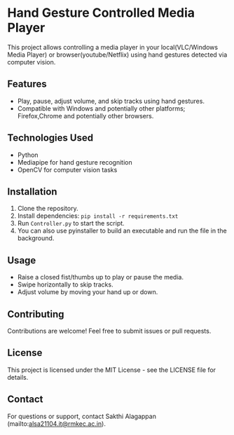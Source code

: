 # Hand Gesture Controlled Media Player

This project allows controlling a media player in your local(VLC/Windows Media Player) or browser(youtube/Netflix) using hand gestures detected via computer vision.

## Features
- Play, pause, adjust volume, and skip tracks using hand gestures.
- Compatible with Windows and potentially other platforms; Firefox,Chrome and potentially other browsers.

## Technologies Used
- Python
- Mediapipe for hand gesture recognition
- OpenCV for computer vision tasks

## Installation
1. Clone the repository.
2. Install dependencies: `pip install -r requirements.txt`
3. Run `Controller.py` to start the script.
4. You can also use pyinstaller to build an executable and run the file in the background.

## Usage
- Raise a closed fist/thumbs up to play or pause the media.
- Swipe horizontally to skip tracks.
- Adjust volume by moving your hand up or down.

## Contributing
Contributions are welcome! Feel free to submit issues or pull requests.

## License
This project is licensed under the MIT License - see the LICENSE file for details.

## Contact
For questions or support, contact Sakthi Alagappan (mailto:alsa21104.it@rmkec.ac.in).
